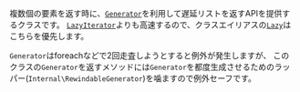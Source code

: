 複数個の要素を返す時に、[`Generator`](http://php.net/manual/ja/class.generator.php)を利用して遅延リストを返すAPIを提供するクラスです。
[`LazyIterator`](#class-LazyIterator)よりも高速するので、クラスエイリアスの[`Lazy`](#class-Lazy)はこちらを優先します。

`Generator`はforeachなどで2回走査しようとすると例外が発生しますが、
このクラスの`Generator`を返すメソッドには`Generator`を都度生成させるためのラッパー(`Internal\RewindableGenerator`)を噛ますので例外セーフです。

